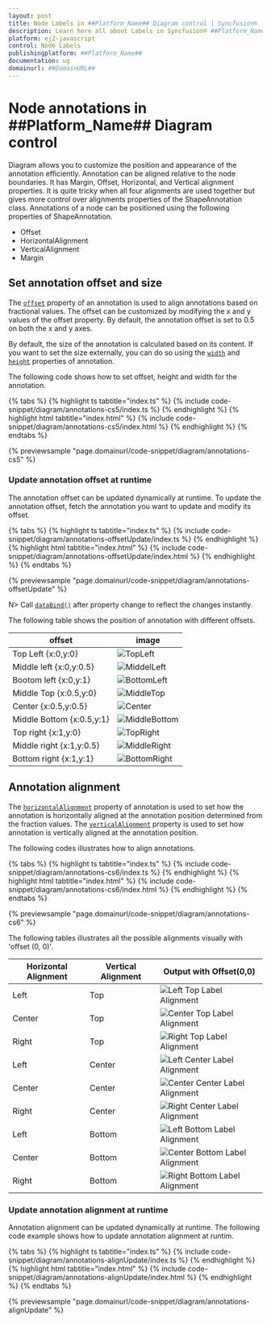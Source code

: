 ```yaml
---
layout: post
title: Node Labels in ##Platform_Name## Diagram control | Syncfusion®
description: Learn here all about Labels in Syncfusion® ##Platform_Name## Diagram control of Syncfusion Essential® JS 2 and more.
platform: ej2-javascript
control: Node Labels 
publishingplatform: ##Platform_Name##
documentation: ug
domainurl: ##DomainURL##
---
```


# Node annotations in ##Platform_Name## Diagram control

Diagram allows you to customize the position and appearance of the annotation efficiently. Annotation can be aligned relative to the node boundaries. It has Margin, Offset, Horizontal, and Vertical alignment properties. It is quite tricky when all four alignments are used together but gives more control over alignments properties of the ShapeAnnotation class. Annotations of a node can be positioned using the following properties of ShapeAnnotation.

* Offset
* HorizontalAlignment
* VerticalAlignment
* Margin

## Set annotation offset and size

The [`offset`](../api/diagram/pointModel/) property of an annotation is used to align annotations based on fractional values. The offset can be customized by modifying the x and y values of the offset property. By default, the annotation offset is set to 0.5 on both the x and y axes.

By default, the size of the annotation is calculated based on its content. If you want to set the size externally, you can do so using the [`width`](../api/diagram/annotationModel/#width) and [`height`](../api/diagram/annotationModel/#height) properties of annotation.

The following code shows how to set offset, height and width for the annotation.


{% tabs %}
{% highlight ts tabtitle="index.ts" %}
{% include code-snippet/diagram/annotations-cs5/index.ts %}
{% endhighlight %}
{% highlight html tabtitle="index.html" %}
{% include code-snippet/diagram/annotations-cs5/index.html %}
{% endhighlight %}
{% endtabs %}
        
{% previewsample "page.domainurl/code-snippet/diagram/annotations-cs5" %}

### Update annotation offset at runtime

The annotation offset can be updated dynamically at runtime. To update the annotation offset, fetch the annotation you want to update and modify its offset.

{% tabs %}
{% highlight ts tabtitle="index.ts" %}
{% include code-snippet/diagram/annotations-offsetUpdate/index.ts %}
{% endhighlight %}
{% highlight html tabtitle="index.html" %}
{% include code-snippet/diagram/annotations-offsetUpdate/index.html %}
{% endhighlight %}
{% endtabs %}
        
{% previewsample "page.domainurl/code-snippet/diagram/annotations-offsetUpdate" %}

N> Call [`dataBind()`](../api/diagram/#databind) after property change to reflect the changes instantly.

The following table shows the position of annotation with different offsets.

offset|image|
|-----|-----|
|Top Left {x:0,y:0} |![TopLeft](../images//diagram-annotation-in-lefttop-position.png)|
|Middle left {x:0,y:0.5}|![MiddelLeft](../images//diagram-annotation-in-leftcenter-position.png)|
|Bootom left {x:0,y:1}|![BottomLeft](../images//diagram-annotation-in-leftbottom-position.png)|
|Middle Top {x:0.5,y:0}|![MiddleTop](../images//diagram-annotation-in-centertop-position.png)|
|Center {x:0.5,y:0.5}|![Center](../images//diagram-annotation-in-center-position.png)|
|Middle Bottom {x:0.5,y:1}|![MiddleBottom](../images//diagram-annotation-in-centerbottom-position.png)|
|Top right {x:1,y:0}|![TopRight](../images//diagram-annotation-in-topright-position.png)|
|Middle right {x:1,y:0.5}|![MiddleRight](../images//diagram-annotation-in-rightcenter-position.png)|
|Bottom right {x:1,y:1}|![BottomRight](../images//diagram-annotation-in-rightbottom-position.png)|

## Annotation alignment

The [`horizontalAlignment`](../api/diagram/annotationModel/#horizontalalignment) property of annotation is used to set how the annotation is horizontally aligned at the annotation position determined from the fraction values. The [`verticalAlignment`](../api/diagram/annotationModel/#verticalalignment) property is used to set how annotation is vertically aligned at the annotation position.


The following codes illustrates how to align annotations.

{% tabs %}
{% highlight ts tabtitle="index.ts" %}
{% include code-snippet/diagram/annotations-cs6/index.ts %}
{% endhighlight %}
{% highlight html tabtitle="index.html" %}
{% include code-snippet/diagram/annotations-cs6/index.html %}
{% endhighlight %}
{% endtabs %}
        
{% previewsample "page.domainurl/code-snippet/diagram/annotations-cs6" %}


The following tables illustrates all the possible alignments visually with 'offset (0, 0)'.

| Horizontal Alignment | Vertical Alignment | Output with Offset(0,0) |
| -------- | -------- | -------- |
| Left | Top | ![Left Top Label Alignment](../images//Label1.png) |
| Center | Top | ![Center Top Label Alignment](../images//Label2.png) |
| Right | Top |  ![Right Top Label Alignment](../images//Label3.png) |
| Left | Center | ![Left Center Label Alignment](../images//Label4.png) |
| Center | Center| ![Center Center Label Alignment](../images//Label5.png) |
| Right | Center | ![Right Center Label Alignment](../images//Label6.png) |
| Left | Bottom | ![Left Bottom Label Alignment](../images//Label7.png) |
| Center | Bottom | ![Center Bottom Label Alignment](../images//Label8.png) |
| Right |Bottom |![Right Bottom Label Alignment](../images//Label9.png) |


### Update annotation alignment at runtime

Annotation alignment can be updated dynamically at runtime. The following code example shows how to update annotation alignment at runtim.

{% tabs %}
{% highlight ts tabtitle="index.ts" %}
{% include code-snippet/diagram/annotations-alignUpdate/index.ts %}
{% endhighlight %}
{% highlight html tabtitle="index.html" %}
{% include code-snippet/diagram/annotations-alignUpdate/index.html %}
{% endhighlight %}
{% endtabs %}
        
{% previewsample "page.domainurl/code-snippet/diagram/annotations-alignUpdate" %}
